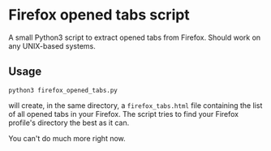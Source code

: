Firefox opened tabs script
==========================

A small Python3 script to extract opened tabs from Firefox.
Should work on any UNIX-based systems.

Usage
-----

    python3 firefox_opened_tabs.py

will create, in the same directory, a `firefox_tabs.html` file containing
the list of all opened tabs in your Firefox. The script tries to find
your Firefox profile's directory the best as it can.

You can't do much more right now.
